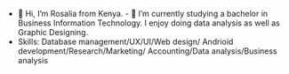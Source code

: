 - 👋 Hi, I’m Rosalia from Kenya. - 🌱 I’m currently studying a bachelor in Business Information Technology. I enjoy doing data analysis as well as Graphic Designing. 
- Skills: Database management/UX/UI/Web design/ Andrioid development/Research/Marketing/ Accounting/Data analysis/Business analysis


